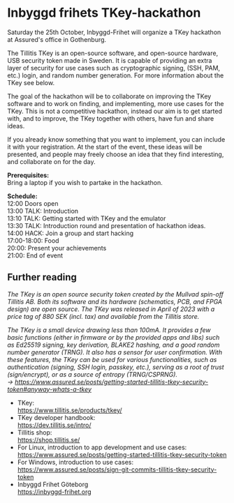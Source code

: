 # Inbyggd frihets TKey-hackathon

Saturday the 25th October,
Inbyggd-Frihet will organize a TKey hackathon at Assured's office in Gothenburg.

The Tillitis TKey is an open-source software, and open-source hardware, USB security token made in Sweden.
It is capable of providing an extra layer of security for use cases such as cryptographic signing, (SSH, PAM, etc.) login, and random number generation.
For more information about the TKey see below.

The goal of the hackathon will be to collaborate on improving the TKey software and to work on finding, and implementing, more use cases for the TKey.
This is not a competitive hackathon, instead our aim is to get started with, and to improve, the TKey together with others, have fun and share ideas.

If you already know something that you want to implement, you can include it with your registration.
At the start of the event, these ideas will be presented, and people may freely choose an idea that they find interesting, and collaborate on for the day.

**Prerequisites:** \
Bring a laptop if you wish to partake in the hackathon.

**Schedule:** \
12:00 Doors open \
13:00 TALK: Introduction \
13:10 TALK: Getting started with TKey and the emulator\
13:30 TALK: Introduction round and presentation of hackathon ideas.\
14:00 HACK: Join a group and start hacking\
17:00-18:00: Food\
20:00: Present your achievements\
21:00: End of event


## Further reading


_The TKey is an open source security token created by the Mullvad spin-off Tillitis AB. Both its software and its hardware (schematics, PCB, and FPGA design) are open source._
_The TKey was released in April of 2023 with a price tag of 880 SEK (incl. tax) and available from the Tillitis store._

_The TKey is a small device drawing less than 100mA._
_It provides a few basic functions (either in firmware or by the provided apps and libs) such as Ed25519 signing, key derivation, BLAKE2 hashing, and a good random number generator (TRNG)._
_It also has a sensor for user confirmation._
_With these features, the TKey can be used for various functionalities, such as authentication (signing, SSH login, passkey, etc.), serving as a root of trust (sign/encrypt), or as a source of entropy (TRNG/CSPRNG)._\
_-> https://www.assured.se/posts/getting-started-tillitis-tkey-security-token#anyway-whats-a-tkey_


- TKey: \
https://www.tillitis.se/products/tkey/
- TKey developer handbook: \
https://dev.tillitis.se/intro/
- Tillitis shop: \
https://shop.tillitis.se/
- For Linux, introduction to app development and use cases: \
https://www.assured.se/posts/getting-started-tillitis-tkey-security-token
- For Windows, introduction to use cases: \
https://www.assured.se/posts/sign-git-commits-tillitis-tkey-security-token
- Inbyggd Frihet Göteborg \
 <https://inbyggd-frihet.org>
